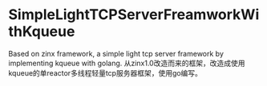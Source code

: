 # SimpleLightTCPServerFreamworkWithKqueue
Based on zinx framework, a simple light tcp server framework by implementing kqueue with golang. 从zinx1.0改造而来的框架，改造成使用kqueue的单reactor多线程轻量tcp服务器框架，使用go编写。
